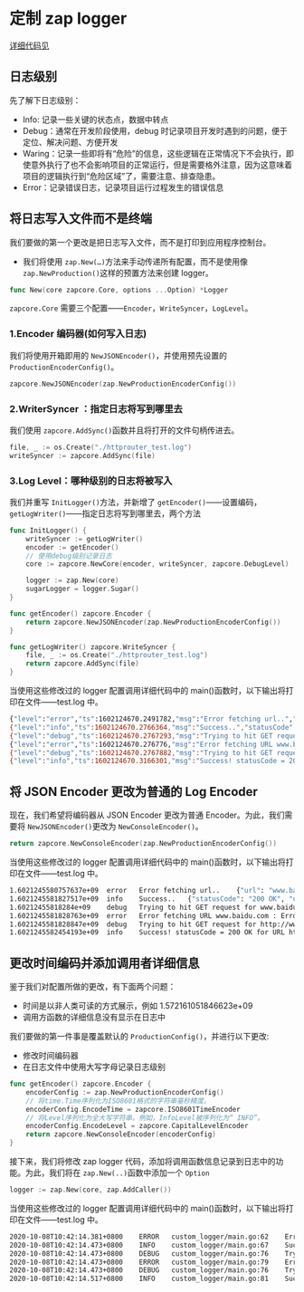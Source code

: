 # 定制 zap logger

[详细代码见](../code/custom_logger/main.go)

## 日志级别

先了解下日志级别：

- Info: 记录一些关键的状态点，数据中转点
- Debug：通常在开发阶段使用，debug 时记录项目开发时遇到的问题，便于定位、解决问题、方便开发
- Waring：记录一些即将有“危险”的信息，这些逻辑在正常情况下不会执行，即使意外执行了也不会影响项目的正常运行，但是需要格外注意，因为这意味着项目的逻辑执行到“危险区域”了，需要注意、排查隐患。
- Error：记录错误日志，记录项目运行过程发生的错误信息

## 将日志写入文件而不是终端

我们要做的第一个更改是把日志写入文件，而不是打印到应用程序控制台。

- 我们将使用 `zap.New(…)`方法来手动传递所有配置，而不是使用像 `zap.NewProduction()`这样的预置方法来创建 logger。

```go
func New(core zapcore.Core, options ...Option) *Logger
```

`zapcore.Core` 需要三个配置——`Encoder`，`WriteSyncer`，`LogLevel`。

### 1.Encoder 编码器(如何写入日志)

我们将使用开箱即用的 `NewJSONEncoder()`，并使用预先设置的`ProductionEncoderConfig()`。

```go
zapcore.NewJSONEncoder(zap.NewProductionEncoderConfig())
```

### 2.WriterSyncer ：指定日志将写到哪里去

我们使用 `zapcore.AddSync()`函数并且将打开的文件句柄传进去。

```go
file, _ := os.Create("./httprouter_test.log")
writeSyncer := zapcore.AddSync(file)
```

### 3.Log Level：哪种级别的日志将被写入

我们并重写 `InitLogger()`方法，并新增了 `getEncoder()`——设置编码，`getLogWriter()`——指定日志将写到哪里去，两个方法

```go
func InitLogger() {
	writeSyncer := getLogWriter()
    encoder := getEncoder()
    // 使用debug级别记录日志
	core := zapcore.NewCore(encoder, writeSyncer, zapcore.DebugLevel)

	logger := zap.New(core)
	sugarLogger = logger.Sugar()
}

func getEncoder() zapcore.Encoder {
	return zapcore.NewJSONEncoder(zap.NewProductionEncoderConfig())
}

func getLogWriter() zapcore.WriteSyncer {
	file, _ := os.Create("./httprouter_test.log")
	return zapcore.AddSync(file)
}
```

当使用这些修改过的 logger 配置调用详细代码中的 main()函数时，以下输出将打印在文件——test.log 中。

```sh
{"level":"error","ts":1602124670.2491782,"msg":"Error fetching url..","url":"www.baidu.com","error":"Get \"www.baidu.com\": unsupported protocol scheme \"\""}
{"level":"info","ts":1602124670.2766364,"msg":"Success..","statusCode":"200 OK","url":"http://www.baidu.com"}
{"level":"debug","ts":1602124670.2767293,"msg":"Trying to hit GET request for www.baidu.com"}
{"level":"error","ts":1602124670.276776,"msg":"Error fetching URL www.baidu.com : Error = Get \"www.baidu.com\": unsupported protocol scheme \"\""}
{"level":"debug","ts":1602124670.2767882,"msg":"Trying to hit GET request for http://www.baidu.com"}
{"level":"info","ts":1602124670.3166301,"msg":"Success! statusCode = 200 OK for URL http://www.baidu.com"}
```

## 将 JSON Encoder 更改为普通的 Log Encoder

现在，我们希望将编码器从 JSON Encoder 更改为普通 Encoder。为此，我们需要将 `NewJSONEncoder()`更改为 `NewConsoleEncoder()`。

```go
return zapcore.NewConsoleEncoder(zap.NewProductionEncoderConfig())
```

当使用这些修改过的 logger 配置调用详细代码中的 main()函数时，以下输出将打印在文件——test.log 中。

```sh
1.6021245580757637e+09	error	Error fetching url..	{"url": "www.baidu.com", "error": "Get \"www.baidu.com\": unsupported protocol scheme \"\""}
1.6021245581827517e+09	info	Success..	{"statusCode": "200 OK", "url": "http://www.baidu.com"}
1.60212455818284e+09	debug	Trying to hit GET request for www.baidu.com
1.6021245581828763e+09	error	Error fetching URL www.baidu.com : Error = Get "www.baidu.com": unsupported protocol scheme ""
1.6021245581828847e+09	debug	Trying to hit GET request for http://www.baidu.com
1.6021245582454193e+09	info	Success! statusCode = 200 OK for URL http://www.baidu.com
```

## 更改时间编码并添加调用者详细信息

鉴于我们对配置所做的更改，有下面两个问题：

- 时间是以非人类可读的方式展示，例如 1.572161051846623e+09
- 调用方函数的详细信息没有显示在日志中

我们要做的第一件事是覆盖默认的 `ProductionConfig()`，并进行以下更改:

- 修改时间编码器
- 在日志文件中使用大写字母记录日志级别

```go
func getEncoder() zapcore.Encoder {
    encoderConfig := zap.NewProductionEncoderConfig()
    // 将time.Time序列化为ISO8601格式的字符串毫秒精度。
    encoderConfig.EncodeTime = zapcore.ISO8601TimeEncoder
    // 将Level序列化为全大写字符串。例如，InfoLevel被序列化为“ INFO”。
	encoderConfig.EncodeLevel = zapcore.CapitalLevelEncoder
	return zapcore.NewConsoleEncoder(encoderConfig)
}
```

接下来，我们将修改 zap logger 代码，添加将调用函数信息记录到日志中的功能。为此，我们将在 `zap.New(..)`函数中添加一个 `Option`

```go
logger := zap.New(core, zap.AddCaller())
```

当使用这些修改过的 logger 配置调用详细代码中的 main()函数时，以下输出将打印在文件——test.log 中。

```sh
2020-10-08T10:42:14.381+0800	ERROR	custom_logger/main.go:62	Error fetching url..	{"url": "www.baidu.com", "error": "Get \"www.baidu.com\": unsupported protocol scheme \"\""}
2020-10-08T10:42:14.473+0800	INFO	custom_logger/main.go:67	Success..	{"statusCode": "200 OK", "url": "http://www.baidu.com"}
2020-10-08T10:42:14.473+0800	DEBUG	custom_logger/main.go:76	Trying to hit GET request for www.baidu.com
2020-10-08T10:42:14.473+0800	ERROR	custom_logger/main.go:79	Error fetching URL www.baidu.com : Error = Get "www.baidu.com": unsupported protocol scheme ""
2020-10-08T10:42:14.473+0800	DEBUG	custom_logger/main.go:76	Trying to hit GET request for http://www.baidu.com
2020-10-08T10:42:14.517+0800	INFO	custom_logger/main.go:81	Success! statusCode = 200 OK for URL http://www.baidu.com
```
